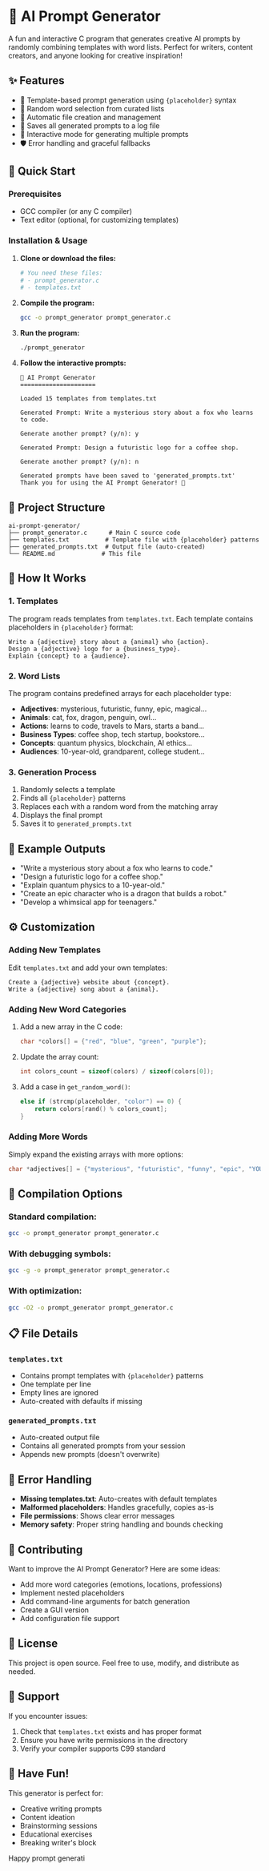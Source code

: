 # 🤖 AI Prompt Generator

A fun and interactive C program that generates creative AI prompts by randomly combining templates with word lists. Perfect for writers, content creators, and anyone looking for creative inspiration!

## ✨ Features

- 📝 Template-based prompt generation using `{placeholder}` syntax
- 🎲 Random word selection from curated lists
- 📁 Automatic file creation and management
- 💾 Saves all generated prompts to a log file
- 🔄 Interactive mode for generating multiple prompts
- 🛡️ Error handling and graceful fallbacks

## 🚀 Quick Start

### Prerequisites
- GCC compiler (or any C compiler)
- Text editor (optional, for customizing templates)

### Installation & Usage

1. **Clone or download the files:**
   ```bash
   # You need these files:
   # - prompt_generator.c
   # - templates.txt
   ```

2. **Compile the program:**
   ```bash
   gcc -o prompt_generator prompt_generator.c
   ```

3. **Run the program:**
   ```bash
   ./prompt_generator
   ```

4. **Follow the interactive prompts:**
   ```
   🤖 AI Prompt Generator
   =====================

   Loaded 15 templates from templates.txt

   Generated Prompt: Write a mysterious story about a fox who learns to code.

   Generate another prompt? (y/n): y

   Generated Prompt: Design a futuristic logo for a coffee shop.

   Generate another prompt? (y/n): n

   Generated prompts have been saved to 'generated_prompts.txt'
   Thank you for using the AI Prompt Generator! 🎉
   ```

## 📂 Project Structure

```
ai-prompt-generator/
├── prompt_generator.c      # Main C source code
├── templates.txt          # Template file with {placeholder} patterns
├── generated_prompts.txt  # Output file (auto-created)
└── README.md             # This file
```

## 🎯 How It Works

### 1. Templates
The program reads templates from `templates.txt`. Each template contains placeholders in `{placeholder}` format:

```
Write a {adjective} story about a {animal} who {action}.
Design a {adjective} logo for a {business_type}.
Explain {concept} to a {audience}.
```

### 2. Word Lists
The program contains predefined arrays for each placeholder type:

- **Adjectives**: mysterious, futuristic, funny, epic, magical...
- **Animals**: cat, fox, dragon, penguin, owl...
- **Actions**: learns to code, travels to Mars, starts a band...
- **Business Types**: coffee shop, tech startup, bookstore...
- **Concepts**: quantum physics, blockchain, AI ethics...
- **Audiences**: 10-year-old, grandparent, college student...

### 3. Generation Process
1. Randomly selects a template
2. Finds all `{placeholder}` patterns
3. Replaces each with a random word from the matching array
4. Displays the final prompt
5. Saves it to `generated_prompts.txt`

## 🎨 Example Outputs

- "Write a mysterious story about a fox who learns to code."
- "Design a futuristic logo for a coffee shop."
- "Explain quantum physics to a 10-year-old."
- "Create an epic character who is a dragon that builds a robot."
- "Develop a whimsical app for teenagers."

## ⚙️ Customization

### Adding New Templates
Edit `templates.txt` and add your own templates:
```
Create a {adjective} website about {concept}.
Write a {adjective} song about a {animal}.
```

### Adding New Word Categories
1. Add a new array in the C code:
   ```c
   char *colors[] = {"red", "blue", "green", "purple"};
   ```

2. Update the array count:
   ```c
   int colors_count = sizeof(colors) / sizeof(colors[0]);
   ```

3. Add a case in `get_random_word()`:
   ```c
   else if (strcmp(placeholder, "color") == 0) {
       return colors[rand() % colors_count];
   }
   ```

### Adding More Words
Simply expand the existing arrays with more options:
```c
char *adjectives[] = {"mysterious", "futuristic", "funny", "epic", "YOUR_NEW_WORD"};
```

## 🔧 Compilation Options

### Standard compilation:
```bash
gcc -o prompt_generator prompt_generator.c
```

### With debugging symbols:
```bash
gcc -g -o prompt_generator prompt_generator.c
```

### With optimization:
```bash
gcc -O2 -o prompt_generator prompt_generator.c
```

## 📋 File Details

### `templates.txt`
- Contains prompt templates with `{placeholder}` patterns
- One template per line
- Empty lines are ignored
- Auto-created with defaults if missing

### `generated_prompts.txt`
- Auto-created output file
- Contains all generated prompts from your session
- Appends new prompts (doesn't overwrite)

## 🚨 Error Handling

- **Missing templates.txt**: Auto-creates with default templates
- **Malformed placeholders**: Handles gracefully, copies as-is
- **File permissions**: Shows clear error messages
- **Memory safety**: Proper string handling and bounds checking

## 🤝 Contributing

Want to improve the AI Prompt Generator? Here are some ideas:

- Add more word categories (emotions, locations, professions)
- Implement nested placeholders
- Add command-line arguments for batch generation
- Create a GUI version
- Add configuration file support

## 📄 License

This project is open source. Feel free to use, modify, and distribute as needed.

## 🙋 Support

If you encounter issues:
1. Check that `templates.txt` exists and has proper format
2. Ensure you have write permissions in the directory
3. Verify your compiler supports C99 standard

## 🎉 Have Fun!

This generator is perfect for:
- Creative writing prompts
- Content ideation
- Brainstorming sessions
- Educational exercises
- Breaking writer's block

Happy prompt generati

